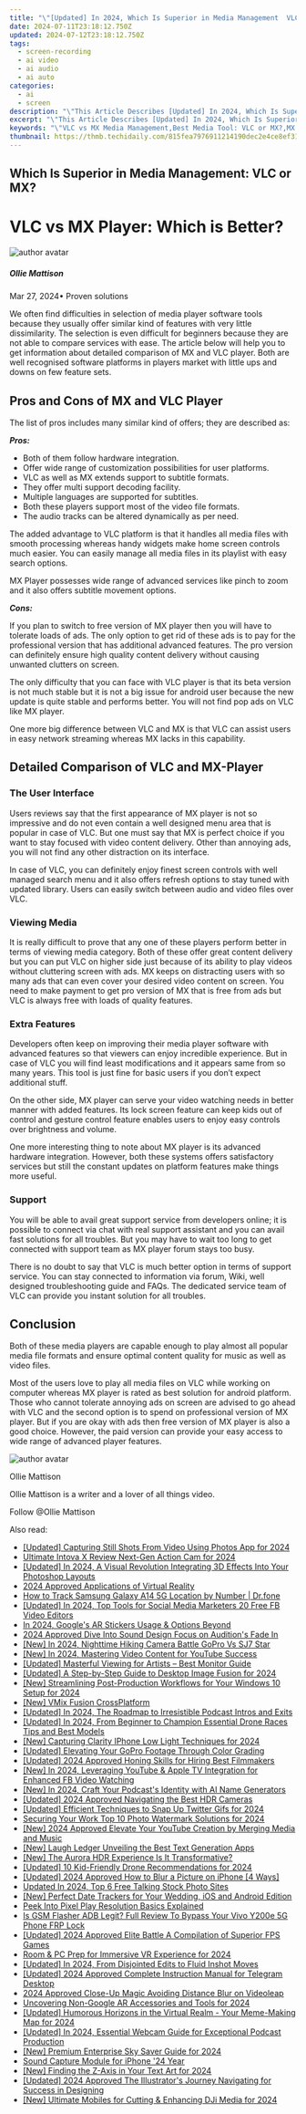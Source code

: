 ```yaml
---
title: "\"[Updated] In 2024, Which Is Superior in Media Management  VLC or MX?\""
date: 2024-07-11T23:18:12.750Z
updated: 2024-07-12T23:18:12.750Z
tags: 
  - screen-recording
  - ai video
  - ai audio
  - ai auto
categories: 
  - ai
  - screen
description: "\"This Article Describes [Updated] In 2024, Which Is Superior in Media Management: VLC or MX?\""
excerpt: "\"This Article Describes [Updated] In 2024, Which Is Superior in Media Management: VLC or MX?\""
keywords: "\"VLC vs MX Media Management,Best Media Tool: VLC or MX?,MX vs VLC Video Editing,Media Management Software Comparison,VLC Effectiveness in Managing Media,MX for Superior Media Handling,Which Media Manager Excels More, VLC or MX?\""
thumbnail: https://thmb.techidaily.com/815fea7976911214190dec2e4ce8ef31c5b56fc35aca9555d7d0112a6571e067.jpg
---
```


## Which Is Superior in Media Management: VLC or MX?

# VLC vs MX Player: Which is Better?

![author avatar](https://images.wondershare.com/filmora/article-images/ollie-mattison.jpg)

##### Ollie Mattison

 Mar 27, 2024• Proven solutions

 We often find difficulties in selection of media player software tools because they usually offer similar kind of features with very little dissimilarity. The selection is even difficult for beginners because they are not able to compare services with ease. The article below will help you to get information about detailed comparison of MX and VLC player. Both are well recognised software platforms in players market with little ups and downs on few feature sets.

## Pros and Cons of MX and VLC Player

 The list of pros includes many similar kind of offers; they are described as:

**_Pros:_**

* Both of them follow hardware integration.
* Offer wide range of customization possibilities for user platforms.
* VLC as well as MX extends support to subtitle formats.
* They offer multi support decoding facility.
* Multiple languages are supported for subtitles.
* Both these players support most of the video file formats.
* The audio tracks can be altered dynamically as per need.

 The added advantage to VLC platform is that it handles all media files with smooth processing whereas handy widgets make home screen controls much easier. You can easily manage all media files in its playlist with easy search options.

 MX Player possesses wide range of advanced services like pinch to zoom and it also offers subtitle movement options.

**_Cons:_**

 If you plan to switch to free version of MX player then you will have to tolerate loads of ads. The only option to get rid of these ads is to pay for the professional version that has additional advanced features. The pro version can definitely ensure high quality content delivery without causing unwanted clutters on screen.

 The only difficulty that you can face with VLC player is that its beta version is not much stable but it is not a big issue for android user because the new update is quite stable and performs better. You will not find pop ads on VLC like MX player.

 One more big difference between VLC and MX is that VLC can assist users in easy network streaming whereas MX lacks in this capability.

## Detailed Comparison of VLC and MX-Player

### The User Interface

 Users reviews say that the first appearance of MX player is not so impressive and do not even contain a well designed menu area that is popular in case of VLC. But one must say that MX is perfect choice if you want to stay focused with video content delivery. Other than annoying ads, you will not find any other distraction on its interface.

 In case of VLC, you can definitely enjoy finest screen controls with well managed search menu and it also offers refresh options to stay tuned with updated library. Users can easily switch between audio and video files over VLC.

### Viewing Media

 It is really difficult to prove that any one of these players perform better in terms of viewing media category. Both of these offer great content delivery but you can put VLC on higher side just because of its ability to play videos without cluttering screen with ads. MX keeps on distracting users with so many ads that can even cover your desired video content on screen. You need to make payment to get pro version of MX that is free from ads but VLC is always free with loads of quality features.

### Extra Features

 Developers often keep on improving their media player software with advanced features so that viewers can enjoy incredible experience. But in case of VLC you will find least modifications and it appears same from so many years. This tool is just fine for basic users if you don’t expect additional stuff.

 On the other side, MX player can serve your video watching needs in better manner with added features. Its lock screen feature can keep kids out of control and gesture control feature enables users to enjoy easy controls over brightness and volume.

 One more interesting thing to note about MX player is its advanced hardware integration. However, both these systems offers satisfactory services but still the constant updates on platform features make things more useful.

### Support

 You will be able to avail great support service from developers online; it is possible to connect via chat with real support assistant and you can avail fast solutions for all troubles. But you may have to wait too long to get connected with support team as MX player forum stays too busy.

 There is no doubt to say that VLC is much better option in terms of support service. You can stay connected to information via forum, Wiki, well designed troubleshooting guide and FAQs. The dedicated service team of VLC can provide you instant solution for all troubles.

## Conclusion

 Both of these media players are capable enough to play almost all popular media file formats and ensure optimal content quality for music as well as video files.

 Most of the users love to play all media files on VLC while working on computer whereas MX player is rated as best solution for android platform. Those who cannot tolerate annoying ads on screen are advised to go ahead with VLC and the second option is to spend on professional version of MX player. But if you are okay with ads then free version of MX player is also a good choice. However, the paid version can provide your easy access to wide range of advanced player features.

![author avatar](https://images.wondershare.com/filmora/article-images/ollie-mattison.jpg)

Ollie Mattison

Ollie Mattison is a writer and a lover of all things video.

Follow @Ollie Mattison


<ins class="adsbygoogle"
     style="display:block"
     data-ad-format="autorelaxed"
     data-ad-client="ca-pub-7571918770474297"
     data-ad-slot="1223367746"></ins>



<ins class="adsbygoogle"
     style="display:block"
     data-ad-client="ca-pub-7571918770474297"
     data-ad-slot="8358498916"
     data-ad-format="auto"
     data-full-width-responsive="true"></ins>




<span class="atpl-alsoreadstyle">Also read:</span>
<div><ul>
<li><a href="https://fox-friendly.techidaily.com/updated-capturing-still-shots-from-video-using-photos-app-for-2024/"><u>[Updated] Capturing Still Shots From Video Using Photos App for 2024</u></a></li>
<li><a href="https://fox-friendly.techidaily.com/ultimate-intova-x-review-next-gen-action-cam-for-2024/"><u>Ultimate Intova X Review  Next-Gen Action Cam for 2024</u></a></li>
<li><a href="https://fox-friendly.techidaily.com/updated-in-2024-a-visual-revolution-integrating-3d-effects-into-your-photoshop-layouts/"><u>[Updated] In 2024, A Visual Revolution  Integrating 3D Effects Into Your Photoshop Layouts</u></a></li>
<li><a href="https://fox-friendly.techidaily.com/2024-approved-applications-of-virtual-reality/"><u>2024 Approved  Applications of Virtual Reality</u></a></li>
<li><a href="https://android-location-track.techidaily.com/how-to-track-samsung-galaxy-a14-5g-location-by-number-drfone-by-drfone-virtual-android/"><u>How to Track Samsung Galaxy A14 5G Location by Number | Dr.fone</u></a></li>
<li><a href="https://facebook-videos.techidaily.com/updated-in-2024-top-tools-for-social-media-marketers-20-free-fb-video-editors/"><u>[Updated] In 2024, Top Tools for Social Media Marketers  20 Free FB Video Editors</u></a></li>
<li><a href="https://some-techniques.techidaily.com/in-2024-googles-ar-stickers-usage-and-options-beyond/"><u>In 2024, Google's AR Stickers  Usage & Options Beyond</u></a></li>
<li><a href="https://fox-friendly.techidaily.com/2024-approved-dive-into-sound-design-focus-on-auditions-fade-in/"><u>2024 Approved  Dive Into Sound Design  Focus on Audition's Fade In</u></a></li>
<li><a href="https://fox-friendly.techidaily.com/new-in-2024-nighttime-hiking-camera-battle-gopro-vs-sj7-star/"><u>[New] In 2024, Nighttime Hiking Camera Battle  GoPro Vs SJ7 Star</u></a></li>
<li><a href="https://youtube-tips.techidaily.com/n-2024-mastering-video-content-for-youtube-success/"><u>[New] In 2024, Mastering Video Content for YouTube Success</u></a></li>
<li><a href="https://extra-guidance.techidaily.com/updated-masterful-viewing-for-artists-best-monitor-guide/"><u>[Updated] Masterful Viewing for Artists – Best Monitor Guide</u></a></li>
<li><a href="https://fox-friendly.techidaily.com/updated-a-step-by-step-guide-to-desktop-image-fusion-for-2024/"><u>[Updated] A Step-by-Step Guide to Desktop Image Fusion for 2024</u></a></li>
<li><a href="https://fox-friendly.techidaily.com/new-streamlining-post-production-workflows-for-your-windows-10-setup-for-2024/"><u>[New] Streamlining Post-Production Workflows for Your Windows 10 Setup for 2024</u></a></li>
<li><a href="https://fox-friendly.techidaily.com/new-vmix-fusion-crossplatform/"><u>[New] VMix Fusion CrossPlatform</u></a></li>
<li><a href="https://fox-friendly.techidaily.com/updated-in-2024-the-roadmap-to-irresistible-podcast-intros-and-exits/"><u>[Updated] In 2024, The Roadmap to Irresistible Podcast Intros and Exits</u></a></li>
<li><a href="https://fox-friendly.techidaily.com/updated-in-2024-from-beginner-to-champion-essential-drone-races-tips-and-best-models/"><u>[Updated] In 2024, From Beginner to Champion  Essential Drone Races Tips and Best Models</u></a></li>
<li><a href="https://fox-friendly.techidaily.com/new-capturing-clarity-iphone-low-light-techniques-for-2024/"><u>[New] Capturing Clarity  IPhone Low Light Techniques for 2024</u></a></li>
<li><a href="https://fox-friendly.techidaily.com/updated-elevating-your-gopro-footage-through-color-grading/"><u>[Updated] Elevating Your GoPro Footage Through Color Grading</u></a></li>
<li><a href="https://fox-friendly.techidaily.com/updated-2024-approved-honing-skills-for-hiring-best-filmmakers/"><u>[Updated] 2024 Approved  Honing Skills for Hiring Best Filmmakers</u></a></li>
<li><a href="https://facebook-videos.techidaily.com/new-in-2024-leveraging-youtube-and-apple-tv-integration-for-enhanced-fb-video-watching/"><u>[New] In 2024, Leveraging YouTube & Apple TV Integration for Enhanced FB Video Watching</u></a></li>
<li><a href="https://fox-friendly.techidaily.com/new-in-2024-craft-your-podcasts-identity-with-ai-name-generators/"><u>[New] In 2024, Craft Your Podcast's Identity with AI Name Generators</u></a></li>
<li><a href="https://fox-friendly.techidaily.com/updated-2024-approved-navigating-the-best-hdr-cameras/"><u>[Updated] 2024 Approved  Navigating the Best HDR Cameras</u></a></li>
<li><a href="https://twitter-videos.techidaily.com/updated-efficient-techniques-to-snap-up-twitter-gifs-for-2024/"><u>[Updated] Efficient Techniques to Snap Up Twitter Gifs for 2024</u></a></li>
<li><a href="https://fox-friendly.techidaily.com/securing-your-work-top-10-photo-watermark-solutions-for-2024/"><u>Securing Your Work  Top 10 Photo Watermark Solutions for 2024</u></a></li>
<li><a href="https://facebook-record-videos.techidaily.com/new-2024-approved-elevate-your-youtube-creation-by-merging-media-and-music/"><u>[New] 2024 Approved  Elevate Your YouTube Creation by Merging Media and Music</u></a></li>
<li><a href="https://fox-friendly.techidaily.com/new-laugh-ledger-unveiling-the-best-text-generation-apps/"><u>[New] Laugh Ledger  Unveiling the Best Text Generation Apps</u></a></li>
<li><a href="https://fox-friendly.techidaily.com/new-the-aurora-hdr-experience-is-it-transformative/"><u>[New] The Aurora HDR Experience  Is It Transformative?</u></a></li>
<li><a href="https://fox-friendly.techidaily.com/updated-10-kid-friendly-drone-recommendations-for-2024/"><u>[Updated] 10 Kid-Friendly Drone Recommendations for 2024</u></a></li>
<li><a href="https://fox-friendly.techidaily.com/updated-2024-approved-how-to-blur-a-picture-on-iphone-4-ways/"><u>[Updated] 2024 Approved  How to Blur a Picture on iPhone [4 Ways]</u></a></li>
<li><a href="https://ai-voice.techidaily.com/updated-in-2024-top-6-free-talking-stock-photo-sites/"><u>Updated In 2024, Top 6 Free Talking Stock Photo Sites</u></a></li>
<li><a href="https://fox-friendly.techidaily.com/new-perfect-date-trackers-for-your-wedding-ios-and-android-edition/"><u>[New] Perfect Date Trackers for Your Wedding, iOS and Android Edition</u></a></li>
<li><a href="https://fox-friendly.techidaily.com/peek-into-pixel-play-resolution-basics-explained/"><u>Peek Into Pixel Play  Resolution Basics Explained</u></a></li>
<li><a href="https://bypass-frp.techidaily.com/is-gsm-flasher-adb-legit-full-review-to-bypass-your-vivo-y200e-5g-phone-frp-lock-by-drfone-android/"><u>Is GSM Flasher ADB Legit? Full Review To Bypass Your Vivo Y200e 5G Phone FRP Lock</u></a></li>
<li><a href="https://on-screen-recording.techidaily.com/updated-2024-approved-elite-battle-a-compilation-of-superior-fps-games/"><u>[Updated] 2024 Approved  Elite Battle  A Compilation of Superior FPS Games</u></a></li>
<li><a href="https://fox-friendly.techidaily.com/room-and-pc-prep-for-immersive-vr-experience-for-2024/"><u>Room & PC Prep for Immersive VR Experience for 2024</u></a></li>
<li><a href="https://fox-friendly.techidaily.com/updated-in-2024-from-disjointed-edits-to-fluid-inshot-moves/"><u>[Updated] In 2024, From Disjointed Edits to Fluid Inshot Moves</u></a></li>
<li><a href="https://fox-friendly.techidaily.com/updated-2024-approved-complete-instruction-manual-for-telegram-desktop/"><u>[Updated] 2024 Approved  Complete Instruction Manual for Telegram Desktop</u></a></li>
<li><a href="https://fox-friendly.techidaily.com/2024-approved-close-up-magic-avoiding-distance-blur-on-videoleap/"><u>2024 Approved  Close-Up Magic  Avoiding Distance Blur on Videoleap</u></a></li>
<li><a href="https://fox-friendly.techidaily.com/uncovering-non-google-ar-accessories-and-tools-for-2024/"><u>Uncovering Non-Google AR Accessories and Tools for 2024</u></a></li>
<li><a href="https://fox-friendly.techidaily.com/updated-humorous-horizons-in-the-virtual-realm-your-meme-making-map-for-2024/"><u>[Updated] Humorous Horizons in the Virtual Realm - Your Meme-Making Map for 2024</u></a></li>
<li><a href="https://fox-friendly.techidaily.com/updated-in-2024-essential-webcam-guide-for-exceptional-podcast-production/"><u>[Updated] In 2024, Essential Webcam Guide for Exceptional Podcast Production</u></a></li>
<li><a href="https://fox-friendly.techidaily.com/new-premium-enterprise-sky-saver-guide-for-2024/"><u>[New] Premium Enterprise Sky Saver Guide for 2024</u></a></li>
<li><a href="https://fox-friendly.techidaily.com/sound-capture-module-for-iphone-24-year/"><u>Sound Capture Module for iPhone '24 Year</u></a></li>
<li><a href="https://fox-friendly.techidaily.com/new-finding-the-z-axis-in-your-text-art-for-2024/"><u>[New] Finding the Z-Axis in Your Text Art for 2024</u></a></li>
<li><a href="https://fox-friendly.techidaily.com/updated-2024-approved-the-illustrators-journey-navigating-for-success-in-designing/"><u>[Updated] 2024 Approved  The Illustrator's Journey  Navigating for Success in Designing</u></a></li>
<li><a href="https://fox-friendly.techidaily.com/new-ultimate-mobiles-for-cutting-and-enhancing-dji-media-for-2024/"><u>[New] Ultimate Mobiles for Cutting & Enhancing DJi Media for 2024</u></a></li>
</ul></div>
